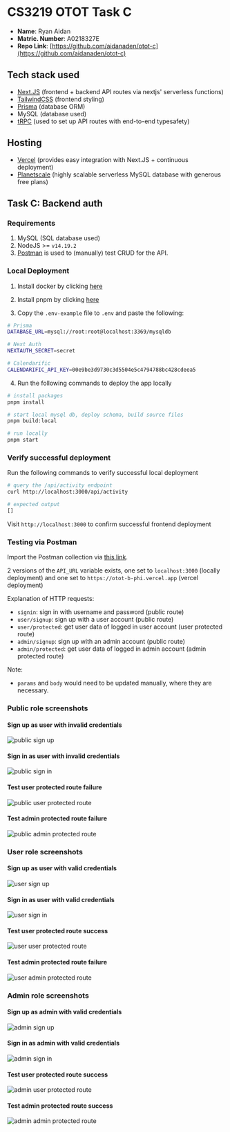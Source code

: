 # CS3219 OTOT Task C

- **Name**: Ryan Aidan
- **Matric. Number**: A0218327E
- **Repo Link**: [https://github.com/aidanaden/otot-c](https://github.com/aidanaden/otot-c)

## Tech stack used

- [Next.JS](https://nextjs.org/learn/foundations/about-nextjs) (frontend + backend API routes via nextjs' serverless functions)
- [TailwindCSS](https://tailwindcss.com/) (frontend styling)
- [Prisma](https://www.prisma.io/docs/concepts/overview/what-is-prisma) (database ORM)
- MySQL (database used)
- [tRPC](https://trpc.io/docs/v10/) (used to set up API routes with end-to-end typesafety)

## Hosting

- [Vercel](https://vercel.com/docs) (provides easy integration with Next.JS + continuous deployment)
- [Planetscale](https://planetscale.com/docs/concepts/planetscale-workflow) (highly scalable serverless MySQL database with generous free plans)

## Task C: Backend auth

### Requirements

1. MySQL (SQL database used)
2. NodeJS >= `v14.19.2`
3. [Postman](https://www.postman.com/) is used to (manually) test CRUD for the API.

### Local Deployment

1. Install docker by clicking [here](https://docs.docker.com/get-docker/)

2. Install pnpm by clicking [here](https://pnpm.io/installation)

3. Copy the `.env-example` file to `.env` and paste the following:

```bash
# Prisma
DATABASE_URL=mysql://root:root@localhost:3369/mysqldb

# Next Auth
NEXTAUTH_SECRET=secret

# Calendarific
CALENDARIFIC_API_KEY=00e9be3d9730c3d5504e5c4794788bc428cdeea5
```

4. Run the following commands to deploy the app locally

```bash
# install packages
pnpm install

# start local mysql db, deploy schema, build source files
pnpm build:local

# run locally
pnpm start
```

### Verify successful deployment

Run the following commands to verify successful local deployment

```bash
# query the /api/activity endpoint
curl http://localhost:3000/api/activity

# expected output
[]
```

Visit `http://localhost:3000` to confirm successful frontend deployment

### Testing via Postman

Import the Postman collection via [this link](https://www.getpostman.com/collections/e455e91c4348cd07f8fa).

2 versions of the `API_URL` variable exists, one set to `localhost:3000` (locally deployment) and one set to `https://otot-b-phi.vercel.app` (vercel deployment)

Explanation of HTTP requests:

- `signin`: sign in with username and password (public route)
- `user/signup`: sign up with a user account (public route)
- `user/protected`: get user data of logged in user account (user protected route)
- `admin/signup`: sign up with an admin account (public route)
- `admin/protected`: get user data of logged in admin account (admin protected route)

Note:

- `params` and `body` would need to be updated manually, where they are necessary.

### Public role screenshots

#### Sign up as user with invalid credentials

![public sign up](https://i.ibb.co/8DdysTg/image.png)

#### Sign in as user with invalid credentials

![public sign in](https://i.ibb.co/WDbgSFk/image.png)

#### Test user protected route failure

![public user protected route](https://i.ibb.co/w6w7Z4r/image.png)

#### Test admin protected route failure

![public admin protected route](https://i.ibb.co/xXNCFx6/image.png)

### User role screenshots

#### Sign up as user with valid credentials

![user sign up](https://i.ibb.co/GkPLNXM/image.png)

#### Sign in as user with valid credentials

![user sign in](https://i.ibb.co/wKHhNmc/image.png)

#### Test user protected route success

![user user protected route](https://i.ibb.co/y8kWwCF/image.png)

#### Test admin protected route failure

![user admin protected route](https://i.ibb.co/GxJJSLD/image.png)

### Admin role screenshots

#### Sign up as admin with valid credentials

![admin sign up](https://i.ibb.co/7NmZbbz/image.png)

#### Sign in as admin with valid credentials

![admin sign in](https://i.ibb.co/ZfgvWfr/image.png)

#### Test user protected route success

![admin user protected route](https://i.ibb.co/5kxCTwQ/image.png)

#### Test admin protected route success

![admin admin protected route](https://i.ibb.co/NxFLJjm/image.png)
